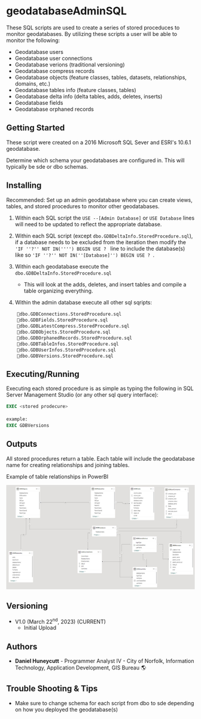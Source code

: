 ﻿# geodatabaseAdminSQL

These SQL scripts are used to create a series of stored proceduces to monitor geodatabases.
By utilizing these scripts a user will be able to monitor the following:


* Geodatabase users
* Geodatabase user connections
* Geodatabase verions (traditional versioning)
* Geodatabase compress records
* Geodatabase objects (feature classes, tables, datasets, relationships, domains, etc.)
* Geodatabase tables info (feature classes, tables)
* Geodatabase delta info (delta tables, adds, deletes, inserts)
* Geodatabase fields
* Geodatabase orphaned records

## Getting Started

These script were created on a 2016 Microsoft SQL Sever and ESRI's 10.6.1 geodatabase.

Determine which schema your geodatabases are configured in. This will typically be sde or dbo schemas. 

## Installing

Recommended:
	Set up an admin geodatabase where you can create views, tables, and stored procedures to monitor other geodatabases. 

1. Within each SQL script the `USE --[Admin Database]` or `USE Database` lines will need to be updated to reflect the appropriate database. 

2. Within each SQL script (except `dbo.GDBDeltaInfo.StoredProcedure.sql`), if a database needs to be excluded from the iteration then modify the `'IF ''?'' NOT IN('''') BEGIN USE ? ` line to include the database(s) like so `'IF ''?'' NOT IN(''[Database]'') BEGIN USE ? `.

3. Within each geodatabase execute the `dbo.GDBDeltaInfo.StoredProcedure.sql`
	- This will look at the adds, deletes, and insert tables and compile a table organizing everything. 
4. Within the admin database execute all other sql sqripts:
```
    📝dbo.GDBConnections.StoredProcedure.sql
    📝dbo.GDBFields.StoredProcedure.sql
    📝dbo.GDBLatestCompress.StoredProcedure.sql
    📝dbo.GDBObjects.StoredProcedure.sql
    📝dbo.GDBOrphanedRecords.StoredProcedure.sql
    📝dbo.GDBTableInfos.StoredProcedure.sql
    📝dbo.GDBUserInfos.StoredProcedure.sql
    📝dbo.GDBVersions.StoredProcedure.sql
```

## Executing/Running

Executing each stored procedure is as simple as typing the following in SQL Server Management Studio (or any other sql query interface):

```sql
EXEC <stored prodecure>

example:
EXEC GDBVersions
```

## Outputs

All stored procedures return a table. Each table will include the geodatabase name for creating relationships and joining tables. 

Example of table relationships in PowerBI

![Alt text](./Documentation/PowerBILayout.jpg)

## Versioning

* V1.0 (March 22<sup>nd</sup>, 2023) (CURRENT)
  * Initial Upload


## Authors

* **Daniel Huneycutt** - Programmer Analyst IV - City of Norfolk, Information Technology, Application Development, GIS Bureau :earth_americas:

## Trouble Shooting & Tips
* Make sure to change schema for each script from dbo to sde depending on how you deployed the geodatabase(s)